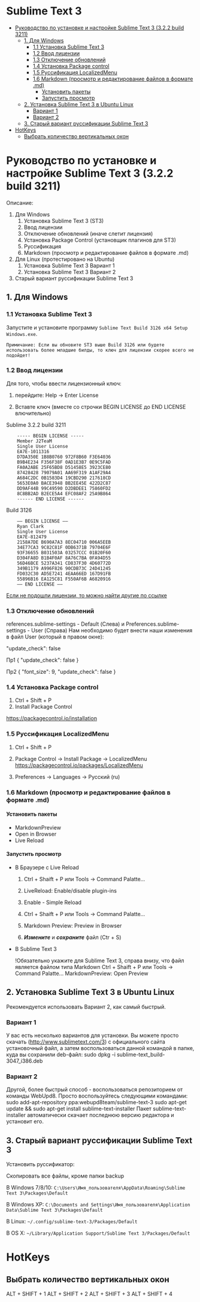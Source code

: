 # Sublime Text 3

<!-- MarkdownTOC autolink="true" -->

- [Руководство по установке и настройке Sublime Text 3 \(3.2.2 build 3211\)](#%D0%A0%D1%83%D0%BA%D0%BE%D0%B2%D0%BE%D0%B4%D1%81%D1%82%D0%B2%D0%BE-%D0%BF%D0%BE-%D1%83%D1%81%D1%82%D0%B0%D0%BD%D0%BE%D0%B2%D0%BA%D0%B5-%D0%B8-%D0%BD%D0%B0%D1%81%D1%82%D1%80%D0%BE%D0%B9%D0%BA%D0%B5-sublime-text-3-322-build-3211)
	- [1. Для Windows](#1-%D0%94%D0%BB%D1%8F-windows)
		- [1.1 Установка Sublime Text 3](#11-%D0%A3%D1%81%D1%82%D0%B0%D0%BD%D0%BE%D0%B2%D0%BA%D0%B0-sublime-text-3)
		- [1.2 Ввод лицензии](#12-%D0%92%D0%B2%D0%BE%D0%B4-%D0%BB%D0%B8%D1%86%D0%B5%D0%BD%D0%B7%D0%B8%D0%B8)
		- [1.3 Отключение обновлений](#13-%D0%9E%D1%82%D0%BA%D0%BB%D1%8E%D1%87%D0%B5%D0%BD%D0%B8%D0%B5-%D0%BE%D0%B1%D0%BD%D0%BE%D0%B2%D0%BB%D0%B5%D0%BD%D0%B8%D0%B9)
		- [1.4 Установка Package control](#14-%D0%A3%D1%81%D1%82%D0%B0%D0%BD%D0%BE%D0%B2%D0%BA%D0%B0-package-control)
		- [1.5 Руссификация LocalizedMenu](#15-%D0%A0%D1%83%D1%81%D1%81%D0%B8%D1%84%D0%B8%D0%BA%D0%B0%D1%86%D0%B8%D1%8F-localizedmenu)
		- [1.6 Markdown \(просмотр и редактирование файлов в формате .md\)](#16-markdown-%D0%BF%D1%80%D0%BE%D1%81%D0%BC%D0%BE%D1%82%D1%80-%D0%B8-%D1%80%D0%B5%D0%B4%D0%B0%D0%BA%D1%82%D0%B8%D1%80%D0%BE%D0%B2%D0%B0%D0%BD%D0%B8%D0%B5-%D1%84%D0%B0%D0%B9%D0%BB%D0%BE%D0%B2-%D0%B2-%D1%84%D0%BE%D1%80%D0%BC%D0%B0%D1%82%D0%B5-md)
			- [Установить пакеты](#%D0%A3%D1%81%D1%82%D0%B0%D0%BD%D0%BE%D0%B2%D0%B8%D1%82%D1%8C-%D0%BF%D0%B0%D0%BA%D0%B5%D1%82%D1%8B)
			- [Запустить просмотр](#%D0%97%D0%B0%D0%BF%D1%83%D1%81%D1%82%D0%B8%D1%82%D1%8C-%D0%BF%D1%80%D0%BE%D1%81%D0%BC%D0%BE%D1%82%D1%80)
	- [2. Установка Sublime Text 3 в Ubuntu Linux](#2-%D0%A3%D1%81%D1%82%D0%B0%D0%BD%D0%BE%D0%B2%D0%BA%D0%B0-sublime-text-3-%D0%B2-ubuntu-linux)
		- [Вариант 1](#%D0%92%D0%B0%D1%80%D0%B8%D0%B0%D0%BD%D1%82-1)
		- [Вариант 2](#%D0%92%D0%B0%D1%80%D0%B8%D0%B0%D0%BD%D1%82-2)
	- [3. Старый вариант руссификации Sublime Text 3](#3-%D0%A1%D1%82%D0%B0%D1%80%D1%8B%D0%B9-%D0%B2%D0%B0%D1%80%D0%B8%D0%B0%D0%BD%D1%82-%D1%80%D1%83%D1%81%D1%81%D0%B8%D1%84%D0%B8%D0%BA%D0%B0%D1%86%D0%B8%D0%B8-sublime-text-3)
- [HotKeys](#hotkeys)
	- [Выбрать количество вертикальных окон](#%D0%92%D1%8B%D0%B1%D1%80%D0%B0%D1%82%D1%8C-%D0%BA%D0%BE%D0%BB%D0%B8%D1%87%D0%B5%D1%81%D1%82%D0%B2%D0%BE-%D0%B2%D0%B5%D1%80%D1%82%D0%B8%D0%BA%D0%B0%D0%BB%D1%8C%D0%BD%D1%8B%D1%85-%D0%BE%D0%BA%D0%BE%D0%BD)

<!-- /MarkdownTOC -->


# Руководство по установке и настройке Sublime Text 3 (3.2.2 build 3211)

Описание: 
1. Для Windows
	1. Установка Sublime Text 3 (ST3)
	2. Ввод лицензии
	3. Отключение обновлений (иначе слетит лицензия)
	4. Установка Package Control (установщик плагинов для ST3)
	5. Руссификация
	6. Markdown (просмотр и редактирование файлов в формате .md)
2. Для Linux (протестировано на Ubuntu)
	1. Установка Sublime Text 3 Вариант 1
	2. Установка Sublime Text 3 Вариант 2
3. Старый вариант руссификации Sublime Text 3


## 1. Для Windows
### 1.1 Установка Sublime Text 3

Запустите и установите программу `Sublime Text Build 3126 x64 Setup Windows.exe`.

	Примичание: Если вы обновите ST3 выше Build 3126 или будете использовать более младшие билды, то ключ для лицензии скорее всего не подойдет!

### 1.2 Ввод лицензии

Для того, чтобы ввести лицензионный ключ:

1. перейдите: Help -> Enter License

2. Вставте ключ (вместе со строчки BEGIN LICENSE до END LICENSE влючительно)

Sublime 3.2.2 build 3211

		----- BEGIN LICENSE -----
		Member J2TeaM
		Single User License
		EA7E-1011316
		D7DA350E 1B8B0760 972F8B60 F3E64036
		B9B4E234 F356F38F 0AD1E3B7 0E9C5FAD
		FA0A2ABE 25F65BD8 D51458E5 3923CE80
		87428428 79079A01 AA69F319 A1AF29A4
		A684C2DC 0B1583D4 19CBD290 217618CD
		5653E0A0 BACE3948 BB2EE45E 422D2C87
		DD9AF44B 99C49590 D2DBDEE1 75860FD2
		8C8BB2AD B2ECE5A4 EFC08AF2 25A9B864
		------ END LICENSE ------

Build 3126

		—– BEGIN LICENSE —–
		Ryan Clark
		Single User License
		EA7E-812479
		2158A7DE B690A7A3 8EC04710 006A5EEB
		34E77CA3 9C82C81F 0DB6371B 79704E6F
		93F36655 B031503A 03257CCC 01B20F60
		D304FA8D B1B4F0AF 8A76C7BA 0FA94D55
		56D46BCE 5237A341 CD837F30 4D60772D
		349B1179 A996F826 90CDB73C 24D41245
		FD032C30 AD5E7241 4EAA66ED 167D91FB
		55896B16 EA125C81 F550AF6B A6820916
		—— END LICENSE ——

[Если не подошли лицензии, то можно найти другие по ссылке](https://gist.github.com/dinhchi27/80d49460fd4529e21e6b60cc77c79b54)


### 1.3 Отключение обновлений

references.sublime-settings - Default (Слева) и Preferences.sublime-settings - User (Справа)
Нам необходимо будет внести наши изменения в файл User (который в правом окне):

"update_check": false

Пр1
{
	"update_check": false
}

Пр2
{
	"font_size": 9,
	"update_check": false
}

### 1.4 Установка Package control

1. Ctrl + Shift + P 
2. Install Package Control

https://packagecontrol.io/installation

### 1.5 Руссификация LocalizedMenu

1. Ctrl + Shift + P

2. Package Control -> Install Package -> LocalizedMenu
https://packagecontrol.io/packages/LocalizedMenu

3. Preferences -> Languages -> Русский (ru)

### 1.6 Markdown (просмотр и редактирование файлов в формате .md)

#### Установить пакеты 

* MarkdownPreview
* Open in Browser
* Live Reload

#### Запустить просмотр

* В Браузере c Live Reload

	1. Ctrl + Shaift + P или Tools -> Command Palatte... 

	2. LiveReload: Enable/disable plugin-ins

	3. Enable - Simple Reload

	4. Ctrl + Shaift + P или Tools -> Command Palatte... 

	5. Markdown Preview: Preview in Browser

	6. ***Измените*** и ***сохраните*** файл (Ctr + S)

* В Sublime Text 3

	!Обязательно укажите для Sublime Text 3, справа внизу, что файл является файлом типа Markdown 
	Ctrl + Shaift + P или Tools -> Command Palatte... 
	MarkdownPreview: Open Preview

## 2. Установка Sublime Text 3 в Ubuntu Linux

Рекомендуется использовать Вариант 2, как самый быстрый. 

### Вариант 1
У вас есть несколько вариантов для установки. Вы можете просто скачать (http://www.sublimetext.com/3) с официального сайта установочный файл, а затем воспользоваться данной командой в папке, куда вы сохранили deb-файл:
sudo dpkg -i sublime-text_build-3047_i386.deb

### Вариант 2
Другой, более быстрый способ - воспользоваться репозиторием от команды WebUpd8. Просто воспользуйтесь следующими командами:
sudo add-apt-repository ppa:webupd8team/sublime-text-3
sudo apt-get update && sudo apt-get install sublime-text-installer
Пакет sublime-text-installer автоматически скачает последнюю версию редактора и установит его.

## 3. Старый вариант руссификации Sublime Text 3

Установить руссификатор:

Скопировать все файлы, кроме папки backup

В Windows 7/8/10: `C:\Users\Имя_пользователя\AppData\Roaming\Sublime Text 3\Packages\Default`

В Windows XP: `С:\Documents and Settings\Имя_пользователя\Application Data\Sublime Text 3\Packages\Default`

В Linux: `~/.config/sublime-text-3/Packages/Default`

В OS X: `~/Library/Application Support/Sublime Text 3/Packages/Default`



# HotKeys

## Выбрать количество вертикальных окон 

ALT + SHIFT + 1
ALT + SHIFT + 2
ALT + SHIFT + 3
ALT + SHIFT + 4
